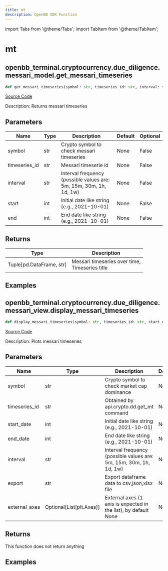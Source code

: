 ```yaml
---
title: mt
description: OpenBB SDK Function
---
```


import Tabs from '@theme/Tabs';
import TabItem from '@theme/TabItem';

# mt

<Tabs>
<TabItem value="model" label="Model" default>

## openbb_terminal.cryptocurrency.due_diligence.messari_model.get_messari_timeseries

```python title='openbb_terminal/cryptocurrency/due_diligence/messari_model.py'
def get_messari_timeseries(symbol: str, timeseries_id: str, interval: str, start_date: str, end_date: str) -> Tuple
```
[Source Code](https://github.com/OpenBB-finance/OpenBBTerminal/tree/main/openbb_terminal/cryptocurrency/due_diligence/messari_model.py#L124)

Description: Returns messari timeseries

## Parameters

| Name | Type | Description | Default | Optional |
| ---- | ---- | ----------- | ------- | -------- |
| symbol | str | Crypto symbol to check messari timeseries | None | False |
| timeseries_id | str | Messari timeserie id | None | False |
| interval | str | Interval frequency (possible values are: 5m, 15m, 30m, 1h, 1d, 1w) | None | False |
| start | int | Initial date like string (e.g., 2021-10-01) | None | False |
| end | int | End date like string (e.g., 2021-10-01) | None | False |

## Returns

| Type | Description |
| ---- | ----------- |
| Tuple[pd.DataFrame, str] | Messari timeseries over time,<br/>Timeseries title |

## Examples



</TabItem>
<TabItem value="view" label="View">

## openbb_terminal.cryptocurrency.due_diligence.messari_view.display_messari_timeseries

```python title='openbb_terminal/cryptocurrency/due_diligence/messari_view.py'
def display_messari_timeseries(symbol: str, timeseries_id: str, start_date: str, end_date: str, interval: str, export: str, external_axes: Optional[List[matplotlib.axes._axes.Axes]]) -> None
```
[Source Code](https://github.com/OpenBB-finance/OpenBBTerminal/tree/main/openbb_terminal/cryptocurrency/due_diligence/messari_view.py#L103)

Description: Plots messari timeseries

## Parameters

| Name | Type | Description | Default | Optional |
| ---- | ---- | ----------- | ------- | -------- |
| symbol | str | Crypto symbol to check market cap dominance | None | False |
| timeseries_id | str | Obtained by api.crypto.dd.get_mt command | None | False |
| start_date | int | Initial date like string (e.g., 2021-10-01) | None | False |
| end_date | int | End date like string (e.g., 2021-10-01) | None | False |
| interval | str | Interval frequency (possible values are: 5m, 15m, 30m, 1h, 1d, 1w) | None | False |
| export | str | Export dataframe data to csv,json,xlsx file | None | False |
| external_axes | Optional[List[plt.Axes]] | External axes (1 axis is expected in the list), by default None | None | True |

## Returns

This function does not return anything

## Examples



</TabItem>
</Tabs>